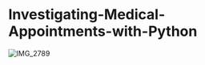 # Investigating-Medical-Appointments-with-Python

![IMG_2789](https://user-images.githubusercontent.com/113425679/191228379-e31829ff-119f-438e-9192-4869b85d549c.jpg)
